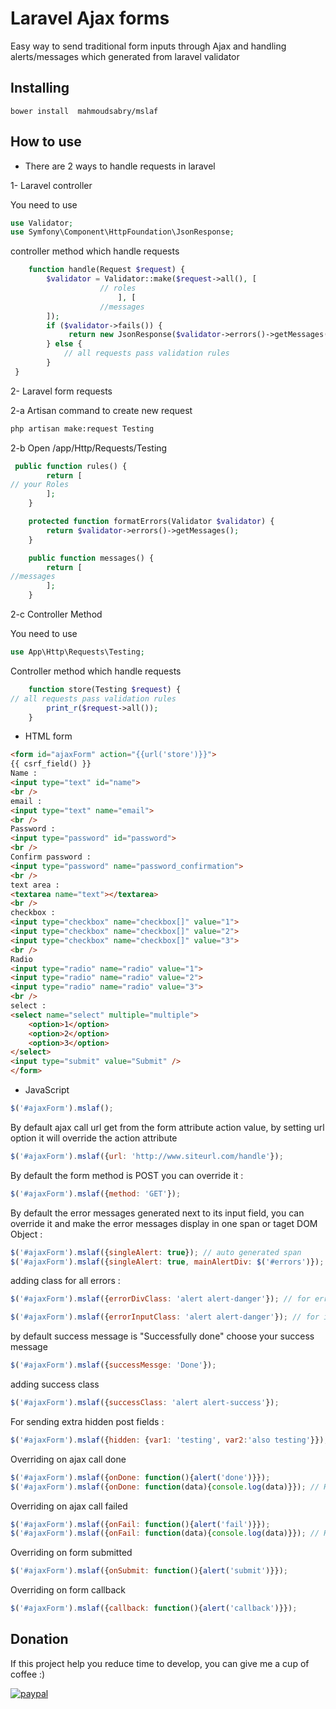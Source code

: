 # Laravel Ajax forms
Easy way to send traditional form inputs through Ajax and handling  alerts/messages which generated from laravel validator
## Installing
```
bower install  mahmoudsabry/mslaf
```

## How to use
* There are 2 ways to handle requests in laravel 

1- Laravel controller

You need to use

```php
use Validator;
use Symfony\Component\HttpFoundation\JsonResponse;
```
controller method which handle requests 
```php
    function handle(Request $request) {
        $validator = Validator::make($request->all(), [
                    // roles
                        ], [
                    //messages
        ]);
        if ($validator->fails()) {
             return new JsonResponse($validator->errors()->getMessages(), 422);
        } else {
            // all requests pass validation rules
        }
 }
```

2- Laravel form requests

2-a Artisan command to create new request

```bash
php artisan make:request Testing
```

2-b Open /app/Http/Requests/Testing

```php
 public function rules() {
        return [
// your Roles
        ];
    }

    protected function formatErrors(Validator $validator) {
        return $validator->errors()->getMessages();
    }

    public function messages() {
        return [
//messages
        ];
    }
```

2-c Controller Method

You need to use

```php
use App\Http\Requests\Testing;
```

Controller method which handle requests

```php
    function store(Testing $request) {
// all requests pass validation rules
        print_r($request->all());
    }
```
* HTML form
``` html
<form id="ajaxForm" action="{{url('store')}}">
{{ csrf_field() }}
Name : 
<input type="text" id="name">
<br />
email : 
<input type="text" name="email">
<br />
Password : 
<input type="password" id="password">
<br />
Confirm password : 
<input type="password" name="password_confirmation">
<br />
text area : 
<textarea name="text"></textarea>
<br />
checkbox : 
<input type="checkbox" name="checkbox[]" value="1">
<input type="checkbox" name="checkbox[]" value="2">
<input type="checkbox" name="checkbox[]" value="3">
<br />
Radio
<input type="radio" name="radio" value="1">
<input type="radio" name="radio" value="2">
<input type="radio" name="radio" value="3">
<br />
select : 
<select name="select" multiple="multiple">
    <option>1</option>
    <option>2</option>
    <option>3</option>
</select>
<input type="submit" value="Submit" />
</form>
```
* JavaScript
```javascript
$('#ajaxForm').mslaf();
```
By default ajax call url get from the form attribute action value, by setting url option it will override the action attribute

```javascript
$('#ajaxForm').mslaf({url: 'http://www.siteurl.com/handle'});

```
By default the form method is POST you can override it :
```javascript
$('#ajaxForm').mslaf({method: 'GET'});

```
By default the error messages generated next to its input field, you can override it and make the error messages display in one span or taget DOM Object :
```javascript
$('#ajaxForm').mslaf({singleAlert: true}); // auto generated span
$('#ajaxForm').mslaf({singleAlert: true, mainAlertDiv: $('#errors')}); // all errors will displayed in a DOM Object its id = errors
```
adding class for all errors :
```javascript
$('#ajaxForm').mslaf({errorDivClass: 'alert alert-danger'}); // for error message
```
```javascript
$('#ajaxForm').mslaf({errorInputClass: 'alert alert-danger'}); // for input fields
```
by default success message is "Successfully done" choose your success message
```javascript
$('#ajaxForm').mslaf({successMessge: 'Done'});
```
adding success class
```javascript
$('#ajaxForm').mslaf({successClass: 'alert alert-success'});
```
For sending extra hidden post fields :
```javascript
$('#ajaxForm').mslaf({hidden: {var1: 'testing', var2:'also testing'}}); 
```
Overriding on ajax call done
```javascript
$('#ajaxForm').mslaf({onDone: function(){alert('done')}}); 
$('#ajaxForm').mslaf({onDone: function(data){console.log(data)}}); // Handle laravel response 
```
Overriding on ajax call failed
```javascript
$('#ajaxForm').mslaf({onFail: function(){alert('fail')}}); 
$('#ajaxForm').mslaf({onFail: function(data){console.log(data)}}); // Handle laravel response for all errors
```
Overriding on form submitted
```javascript
$('#ajaxForm').mslaf({onSubmit: function(){alert('submit')}}); 
```
Overriding on form callback
```javascript
$('#ajaxForm').mslaf({callback: function(){alert('callback')}}); 
```

## Donation
If this project help you reduce time to develop, you can give me a cup of coffee :) 

[![paypal](https://www.paypalobjects.com/en_US/i/btn/btn_donateCC_LG.gif)](https://www.paypal.com/cgi-bin/webscr?cmd=_s-xclick&hosted_button_id=UJ2FKVC9GPKQW)

 

